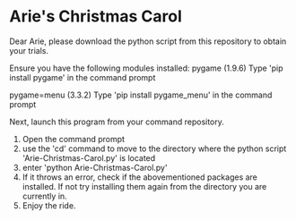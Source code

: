 # Arie's Christmas Carol
Dear Arie, please download the python script from this repository to obtain your trials.

Ensure you have the following modules installed:
pygame (1.9.6)
  Type 'pip install pygame' in the command prompt
  
pygame=menu (3.3.2)
  Type 'pip install pygame_menu' in the command prompt


Next, launch this program from your command repository.
  1. Open the command prompt
  2. use the 'cd' command to move to the directory where the python script 'Arie-Christmas-Carol.py' is located
  3. enter 'python Arie-Christmas-Carol.py'
  4. If it throws an error, check if the abovementioned packages are installed. If not try installing them again from the directory you are currently in.
  5. Enjoy the ride.
